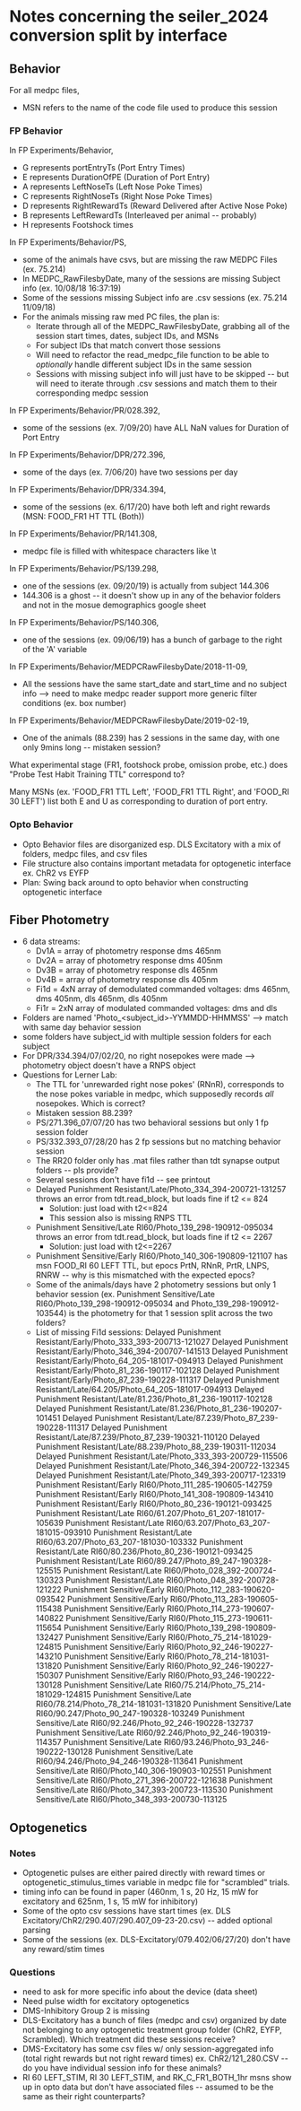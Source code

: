 # Notes concerning the seiler_2024 conversion split by interface

 ## Behavior
 For all medpc files,
 - MSN refers to the name of the code file used to produce this session

### FP Behavior
 In FP Experiments/Behavior,
- G represents portEntryTs (Port Entry Times)
- E represents DurationOfPE (Duration of Port Entry)
- A represents LeftNoseTs (Left Nose Poke Times)
- C represents RightNoseTs (Right Nose Poke Times)
- D represents RightRewardTs (Reward Delivered after Active Nose Poke)
- B represents LeftRewardTs (Interleaved per animal -- probably)
- H represents Footshock times

In FP Experiments/Behavior/PS,
- some of the animals have csvs, but are missing the raw MEDPC Files (ex. 75.214)
- In MEDPC_RawFilesbyDate, many of the sessions are missing Subject info (ex. 10/08/18 16:37:19)
- Some of the sessions missing Subject info are .csv sessions (ex. 75.214 11/09/18)
- For the animals missing raw med PC files, the plan is:
    - Iterate through all of the MEDPC_RawFilesbyDate, grabbing all of the session start times, dates, subject IDs, and MSNs
    - For subject IDs that match convert those sessions
    - Will need to refactor the read_medpc_file function to be able to _optionally_ handle different subject IDs in the same session
    - Sessions with missing subject info will just have to be skipped -- but will need to iterate through .csv sessions and match them to their corresponding medpc session

In FP Experiments/Behavior/PR/028.392,
- some of the sessions (ex. 7/09/20) have ALL NaN values for Duration of Port Entry

In FP Experiments/Behavior/DPR/272.396,
- some of the days (ex. 7/06/20) have two sessions per day

In FP Experiments/Behavior/DPR/334.394,
- some of the sessions (ex. 6/17/20) have both left and right rewards (MSN: FOOD_FR1 HT TTL (Both))

In FP Experiments/Behavior/PR/141.308,
- medpc file is filled with whitespace characters like \t

In FP Experiments/Behavior/PS/139.298,
- one of the sessions (ex. 09/20/19) is actually from subject 144.306
- 144.306 is a ghost -- it doesn't show up in any of the behavior folders and not in the mosue demographics google sheet

In FP Experiments/Behavior/PS/140.306,
- one of the sessions (ex. 09/06/19) has a bunch of garbage to the right of the 'A' variable

In FP Experiments/Behavior/MEDPCRawFilesbyDate/2018-11-09,
- All the sessions have the same start_date and start_time and no subject info --> need to make medpc reader support
more generic filter conditions (ex. box number)

In FP Experiments/Behavior/MEDPCRawFilesbyDate/2019-02-19,
- One of the animals (88.239) has 2 sessions in the same day, with one only 9mins long -- mistaken session?

What experimental stage (FR1, footshock probe, omission probe, etc.) does "Probe Test Habit Training TTL" correspond to?

Many MSNs (ex. 'FOOD_FR1 TTL Left', 'FOOD_FR1 TTL Right', and 'FOOD_RI 30 LEFT') list both E and U as corresponding to duration of port entry.

### Opto Behavior
- Opto Behavior files are disorganized esp. DLS Excitatory with a mix of folders, medpc files, and csv files
- File structure also contains important metadata for optogenetic interface ex. ChR2 vs EYFP
- Plan: Swing back around to opto behavior when constructing optogenetic interface

## Fiber Photometry
- 6 data streams:
    - Dv1A = array of photometry response dms 465nm
    - Dv2A = array of photometry response dms 405nm
    - Dv3B = array of photometry response dls 465nm
    - Dv4B = array of photometry response dls 405nm
    - Fi1d = 4xN array of demodulated commanded voltages: dms 465nm, dms 405nm, dls 465nm, dls 405nm
    - Fi1r = 2xN array of modulated commanded voltages: dms and dls
- Folders are named 'Photo_<subject_id>-YYMMDD-HHMMSS' --> match with same day behavior session
- some folders have subject_id with multiple session folders for each subject
- For DPR/334.394/07/02/20, no right nosepokes were made --> photometry object doesn't have a RNPS object
- Questions for Lerner Lab:
    - The TTL for 'unrewarded right nose pokes' (RNnR), corresponds to the nose pokes variable in medpc, which supposedly
    records *all* nosepokes. Which is correct?
    - Mistaken session 88.239?
    - PS/271.396_07/07/20 has two behavioral sessions but only 1 fp session folder
    - PS/332.393_07/28/20 has 2 fp sessions but no matching behavior session
    - The RR20 folder only has .mat files rather than tdt synapse output folders -- pls provide?
    - Several sessions don't have fi1d -- see printout
    - Delayed Punishment Resistant/Late/Photo_334_394-200721-131257 throws an error from tdt.read_block, but loads fine if t2 <= 824
        - Solution: just load with t2<=824
        - This session also is missing RNPS TTL
    - Punishment Sensitive/Late RI60/Photo_139_298-190912-095034 throws an error from tdt.read_block, but loads fine if t2 <= 2267
        - Solution: just load with t2<=2267
    - Punishment Sensitive/Early RI60/Photo_140_306-190809-121107 has msn FOOD_RI 60 LEFT TTL, but epocs
    PrtN, RNnR, PrtR, LNPS, RNRW -- why is this mismatched with the expected epocs?
    - Some of the animals/days have 2 photometry sessions but only 1 behavior session
    (ex. Punishment Sensitive/Late RI60/Photo_139_298-190912-095034 and Photo_139_298-190912-103544) is the photometry
    for that 1 session split across the two folders?
    - List of missing Fi1d sessions:
    Delayed Punishment Resistant/Early/Photo_333_393-200713-121027
    Delayed Punishment Resistant/Early/Photo_346_394-200707-141513
    Delayed Punishment Resistant/Early/Photo_64_205-181017-094913
    Delayed Punishment Resistant/Early/Photo_81_236-190117-102128
    Delayed Punishment Resistant/Early/Photo_87_239-190228-111317
    Delayed Punishment Resistant/Late/64.205/Photo_64_205-181017-094913
    Delayed Punishment Resistant/Late/81.236/Photo_81_236-190117-102128
    Delayed Punishment Resistant/Late/81.236/Photo_81_236-190207-101451
    Delayed Punishment Resistant/Late/87.239/Photo_87_239-190228-111317
    Delayed Punishment Resistant/Late/87.239/Photo_87_239-190321-110120
    Delayed Punishment Resistant/Late/88.239/Photo_88_239-190311-112034
    Delayed Punishment Resistant/Late/Photo_333_393-200729-115506
    Delayed Punishment Resistant/Late/Photo_346_394-200722-132345
    Delayed Punishment Resistant/Late/Photo_349_393-200717-123319
    Punishment Resistant/Early RI60/Photo_111_285-190605-142759
    Punishment Resistant/Early RI60/Photo_141_308-190809-143410
    Punishment Resistant/Early RI60/Photo_80_236-190121-093425
    Punishment Resistant/Late RI60/61.207/Photo_61_207-181017-105639
    Punishment Resistant/Late RI60/63.207/Photo_63_207-181015-093910
    Punishment Resistant/Late RI60/63.207/Photo_63_207-181030-103332
    Punishment Resistant/Late RI60/80.236/Photo_80_236-190121-093425
    Punishment Resistant/Late RI60/89.247/Photo_89_247-190328-125515
    Punishment Resistant/Late RI60/Photo_028_392-200724-130323
    Punishment Resistant/Late RI60/Photo_048_392-200728-121222
    Punishment Sensitive/Early RI60/Photo_112_283-190620-093542
    Punishment Sensitive/Early RI60/Photo_113_283-190605-115438
    Punishment Sensitive/Early RI60/Photo_114_273-190607-140822
    Punishment Sensitive/Early RI60/Photo_115_273-190611-115654
    Punishment Sensitive/Early RI60/Photo_139_298-190809-132427
    Punishment Sensitive/Early RI60/Photo_75_214-181029-124815
    Punishment Sensitive/Early RI60/Photo_92_246-190227-143210
    Punishment Sensitive/Early RI60/Photo_78_214-181031-131820
    Punishment Sensitive/Early RI60/Photo_92_246-190227-150307
    Punishment Sensitive/Early RI60/Photo_93_246-190222-130128
    Punishment Sensitive/Late RI60/75.214/Photo_75_214-181029-124815
    Punishment Sensitive/Late RI60/78.214/Photo_78_214-181031-131820
    Punishment Sensitive/Late RI60/90.247/Photo_90_247-190328-103249
    Punishment Sensitive/Late RI60/92.246/Photo_92_246-190228-132737
    Punishment Sensitive/Late RI60/92.246/Photo_92_246-190319-114357
    Punishment Sensitive/Late RI60/93.246/Photo_93_246-190222-130128
    Punishment Sensitive/Late RI60/94.246/Photo_94_246-190328-113641
    Punishment Sensitive/Late RI60/Photo_140_306-190903-102551
    Punishment Sensitive/Late RI60/Photo_271_396-200722-121638
    Punishment Sensitive/Late RI60/Photo_347_393-200723-113530
    Punishment Sensitive/Late RI60/Photo_348_393-200730-113125

## Optogenetics
### Notes
- Optogenetic pulses are either paired directly with reward times or optogenetic_stimulus_times variable in medpc file
    for "scrambled" trials.
- timing info can be found in paper (460nm, 1 s, 20 Hz, 15 mW for excitatory and 625nm, 1 s, 15 mW for inhibitory)
- Some of the opto csv sessions have start times (ex. DLS Excitatory/ChR2/290.407/290.407_09-23-20.csv) -- added optional parsing
- Some of the sessions (ex. DLS-Excitatory/079.402/06/27/20) don't have any reward/stim times

### Questions
- need to ask for more specific info about the device (data sheet)
- Need pulse width for excitatory optogenetics
- DMS-Inhibitory Group 2 is missing
- DLS-Excitatory has a bunch of files (medpc and csv) organized by date not belonging to any optogenetic treatment group folder
    (ChR2, EYFP, Scrambled).  Which treatment did these sessions receive?
- DMS-Excitatory has some csv files w/ only session-aggregated info (total right rewards but not right reward times)
    ex. ChR2/121_280.CSV -- do you have individual session info for these animals?
- RI 60 LEFT_STIM, RI 30 LEFT_STIM, and RK_C_FR1_BOTH_1hr msns show up in opto data but don't have associated files -- assumed to be the same as their right counterparts?
